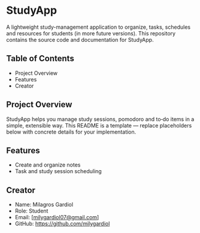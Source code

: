 # StudyApp

A lightweight study-management application to organize, tasks, schedules and resources for students (in more future versions). This repository contains the source code and documentation for StudyApp.

## Table of Contents
- Project Overview
- Features
- Creator

## Project Overview
StudyApp helps you manage study sessions, pomodoro and to‑do items in a simple, extensible way. This README is a template — replace placeholders below with concrete details for your implementation.

## Features
- Create and organize notes
- Task and study session scheduling


## Creator

- Name: Milagros Gardiol
- Role: Student
- Email: [milygardiol07@gmail.com]
- GitHub: https://github.com/milygardiol

